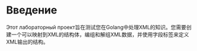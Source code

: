 # Введение

Этот лабораторный проект旨在测试您在Golang中处理XML的知识。您需要创建一个可以映射到XML的结构体，编组和解组XML数据，并使用字段标签来定义XML输出的结构。
